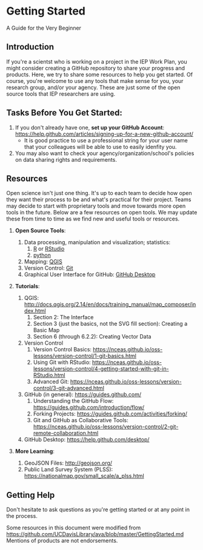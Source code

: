 # Getting Started
A Guide for the Very Beginner

## Introduction
If you're a scientst who is working on a project in the IEP Work Plan, you might consider creating a GitHub repository to share your progress and products. Here, we try to share some resources to help you get started. Of course, you're welcome to use any tools that make sense for you, your research group, and/or your agency. These are just some of the open source tools that IEP researchers are using.

## Tasks Before You Get Started:
1. If you don't already have one, __set up your GitHub Account__:  https://help.github.com/articles/signing-up-for-a-new-github-account/ 
   * It is good practice to use a professional string for your user name that your colleagues will be able to use to easily idenfity you.
1. You may also want to check your agency/organization/school's policies on data sharing rights and requirements.

## Resources
Open science isn't just one thing. It's up to each team to decide how open they want their process to be and what's practical for their project. Teams may decide to start with proprietary tools and move towards more open tools in the future. Below are a few resources on open tools. We may update these from time to time as we find new and useful tools or resources.
1. __Open Source Tools__:
   1. Data processing, manipulation and visualization; statistics: 
      1. [R](https://cran.r-project.org/) or [RStudio](https://www.rstudio.com/)
      1. [python](https://www.python.org/)
   1. Mapping: [QGIS](http://qgis.org) 
   1. Version Control: [Git](https://git-scm.com/)
   1. Graphical User Interface for GitHub: [GitHub Desktop](https://desktop.github.com/)

1. __Tutorials__:
   1. QGIS: http://docs.qgis.org/2.14/en/docs/training_manual/map_composer/index.html
      1. Section 2: The Interface
      1. Section 3 (just the basics, not the SVG fill section): Creating a Basic Map
      1. Section 6 (through 6.2.2): Creating Vector Data
   1. Version Control
      1. Version Control Basics: https://nceas.github.io/oss-lessons/version-control/1-git-basics.html
      1. Using Git with RStudio: https://nceas.github.io/oss-lessons/version-control/4-getting-started-with-git-in-RStudio.html
      1. Advanced Git: https://nceas.github.io/oss-lessons/version-control/3-git-advanced.html
   1. GitHub (in general): https://guides.github.com/ 
      1. Understanding the GitHub Flow: https://guides.github.com/introduction/flow/
	  1. Forking Projects: https://guides.github.com/activities/forking/
	  1. Git and GitHub as Collaborative Tools: https://nceas.github.io/oss-lessons/version-control/2-git-remote-collaboration.html
   1. GitHub Desktop: https://help.github.com/desktop/

1. __More Learning__:
   1. GeoJSON Files: http://geojson.org/
   1. Public Land Survey System (PLSS): https://nationalmap.gov/small_scale/a_plss.html
   
## Getting Help
Don't hesitate to ask questions as you're getting started or at any point in the process.

Some resources in this document were modified from https://github.com/UCDavisLibrary/ava/blob/master/GettingStarted.md
Mentions of products are not endorsements.
